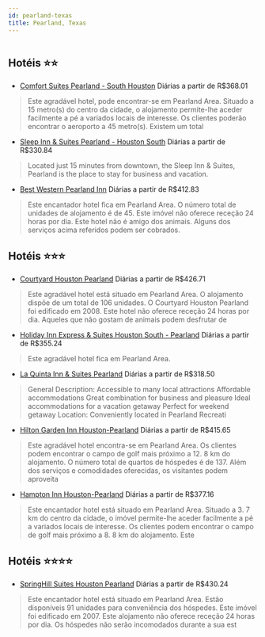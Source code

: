 ```yaml
---
id: pearland-texas
title: Pearland, Texas
---
```


<center><img src="http://photos.hotelbeds.com/giata/25/252179/252179a_hb_a_050.jpg" alt="" /></center>


## Hotéis ⭐️⭐️

-    [Comfort Suites Pearland - South Houston](https://www.hurb.com/aud/https://www.hurb.com/hoteis/pearland/comfort-suites-pearland-south-houston-JNP-JP082484?cmp=18055) Diárias a partir de R$368.01
   > Este agradável hotel, pode encontrar-se em Pearland Area. Situado a 15 metro(s) do centro da cidade, o alojamento permite-lhe aceder facilmente a pé a variados locais de interesse. Os clientes poderão encontrar o aeroporto a 45 metro(s). Existem um total 
-    [Sleep Inn & Suites Pearland - Houston South](https://www.hurb.com/aud/https://www.hurb.com/hoteis/pearland/sleep-inn-suites-pearland-houston-south-JNP-JP060983?cmp=18055) Diárias a partir de R$330.84
   > Located just 15 minutes from downtown, the Sleep Inn &amp; Suites, Pearland is the place to stay for business and vacation.
-    [Best Western Pearland Inn](https://www.hurb.com/aud/https://www.hurb.com/hoteis/pearland/best-western-pearland-inn-JNP-JP909657?cmp=18055) Diárias a partir de R$412.83
   > Este encantador hotel fica em Pearland Area. O número total de unidades de alojamento é de 45. Este imóvel não oferece receção 24 horas por dia. Este hotel não é amigo dos animais. Alguns dos serviços acima referidos podem ser cobrados. 

## Hotéis ⭐️⭐️⭐️

-    [Courtyard Houston Pearland](https://www.hurb.com/aud/https://www.hurb.com/hoteis/pearland/courtyard-houston-pearland-JNP-JP787161?cmp=18055) Diárias a partir de R$426.71
   > Este agradável hotel está situado em Pearland Area. O alojamento dispõe de um total de 106 unidades. O Courtyard Houston Pearland foi edificado em 2008. Este hotel não oferece receção 24 horas por dia. Aqueles que não gostam de animais podem desfrutar de 
-    [Holiday Inn Express & Suites Houston South - Pearland](https://www.hurb.com/aud/https://www.hurb.com/hoteis/pearland/holiday-inn-express-suites-houston-south-pearland-JNP-JP424645?cmp=18055) Diárias a partir de R$355.24
   > Este agradável hotel fica em Pearland Area. 
-    [La Quinta Inn & Suites Pearland](https://www.hurb.com/aud/https://www.hurb.com/hoteis/pearland/la-quinta-inn-suites-pearland-JNP-JP095406?cmp=18055) Diárias a partir de R$318.50
   > General Description: Accessible to many local attractions  Affordable accommodations  Great combination for business and pleasure  Ideal accommodations for a vacation getaway  Perfect for weekend getaway Location: Conveniently located in Pearland Recreati
-    [Hilton Garden Inn Houston-Pearland](https://www.hurb.com/aud/https://www.hurb.com/hoteis/pearland/hilton-garden-inn-houston-pearland-JNP-JP044759?cmp=18055) Diárias a partir de R$415.65
   > Este agradável hotel encontra-se em Pearland Area. Os clientes podem encontrar o campo de golf mais próximo a 12. 8 km do alojamento. O número total de quartos de hóspedes é de 137. Além dos serviços e comodidades oferecidas, os visitantes podem aproveita
-    [Hampton Inn Houston-Pearland](https://www.hurb.com/aud/https://www.hurb.com/hoteis/pearland/hampton-inn-houston-pearland-JNP-JP742183?cmp=18055) Diárias a partir de R$377.16
   > Este encantador hotel está situado em Pearland Area. Situado a 3. 7 km do centro da cidade, o imóvel permite-lhe aceder facilmente a pé a variados locais de interesse. Os clientes podem encontrar o campo de golf mais próximo a 8. 8 km do alojamento. Este 

## Hotéis ⭐️⭐️⭐️⭐️

-    [SpringHill Suites Houston Pearland](https://www.hurb.com/aud/https://www.hurb.com/hoteis/pearland/springhill-suites-houston-pearland-JNP-JP082486?cmp=18055) Diárias a partir de R$430.24
   > Este encantador hotel está situado em Pearland Area. Estão disponíveis 91 unidades para conveniência dos hóspedes. Este imóvel foi edificado em 2007. Este alojamento não oferece receção 24 horas por dia. Os hóspedes não serão incomodados durante a sua est
